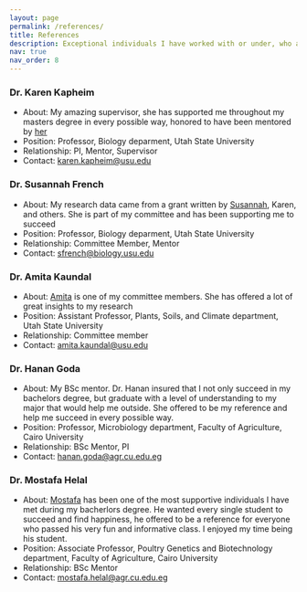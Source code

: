 ```yaml
---
layout: page
permalink: /references/
title: References
description: Exceptional individuals I have worked with or under, who are kindly willing to provide feedback upon request.
nav: true
nav_order: 8
---
```

### Dr. Karen Kapheim
- About: My amazing supervisor, she has supported me throughout my masters degree in every possible way, honored to have been mentored by [her](https://www.kapheimlab.com/people.html)
- Position: Professor, Biology deparment, Utah State University
- Relationship: PI, Mentor, Supervisor
- Contact: karen.kapheim@usu.edu

### Dr. Susannah French
- About: My research data came from a grant written by [Susannah](https://frenchlab.weebly.com/people.html), Karen, and others. She is part of my committee and has been supporting me to succeed
- Position: Professor, Biology deparment, Utah State University
- Relationship: Committee Member, Mentor
- Contact: sfrench@biology.usu.edu

### Dr. Amita Kaundal
- About: [Amita](https://qanr.usu.edu/directory/kaundal-amita) is one of my committee members. She has offered a lot of great insights to my research
- Position: Assistant Professor, Plants, Soils, and Climate department, Utah State University
- Relationship: Committee member
- Contact: amita.kaundal@usu.edu

### Dr. Hanan Goda
- About: My BSc mentor. Dr. Hanan insured that I not only succeed in my bachelors degree, but graduate with a level of understanding to my major that would help me outside. She offered to be my reference and help me succeed in every possible way.
- Position: Professor, Microbiology department, Faculty of  Agriculture, Cairo University
- Relationship: BSc Mentor, PI
- Contact: hanan.goda@agr.cu.edu.eg

### Dr. Mostafa Helal
- About: [Mostafa](https://scholar.cu.edu.eg/?q=mostafahelal/biocv) has been one of the most supportive individuals I have met during my bacherlors degree. He wanted every single student to succeed and find happiness, he offered to be a reference for everyone who passed his very fun and informative class. I enjoyed my time being his student.
- Position: Associate Professor, Poultry Genetics and Biotechnology department, Faculty of Agriculture, Cairo University
- Relationship: BSc Mentor
- Contact: mostafa.helal@agr.cu.edu.eg
